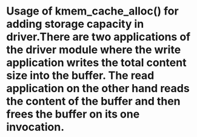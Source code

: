 # Usage of kmem_cache_alloc() for adding storage capacity in driver.There are two applications of the driver module where the write application writes the total content size into the buffer. The read application on the other hand reads the content of the buffer and then frees the buffer on its one invocation.
